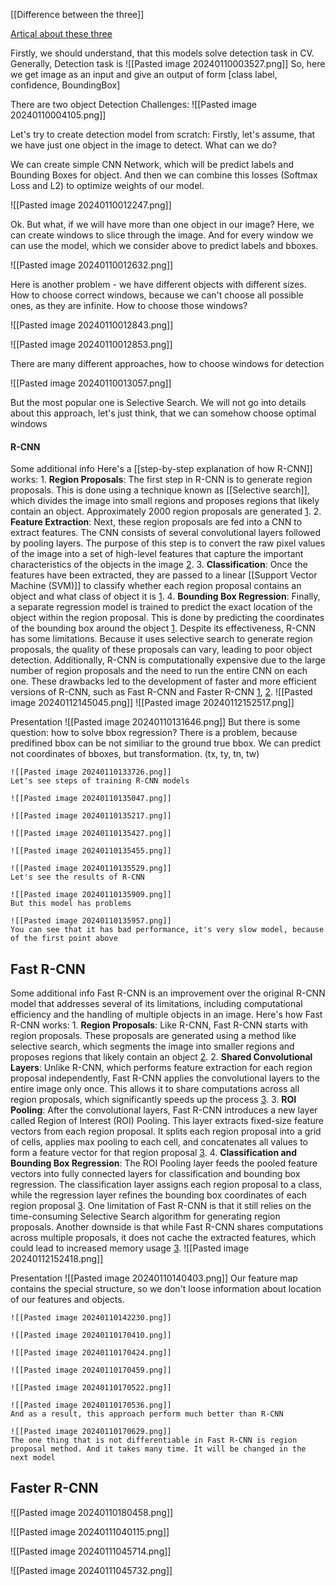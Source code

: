 [[Difference between the three]]

[Artical about these three](https://blog.paperspace.com/faster-r-cnn-explained-object-detection/)

Firstly, we should understand, that this models solve detection task in CV.
Generally, Detection task is
![[Pasted image 20240110003527.png]]
So, here we get image as an input and give an output of form [class label, confidence, BoundingBox]

There are two object Detection Challenges:
![[Pasted image 20240110004105.png]]

Let's try to create detection model from scratch:
Firstly, let's assume, that we have just one object in the image to detect. What can we do?

We can create simple CNN Network, which will be predict labels and Bounding Boxes for object. And then we can combine this losses (Softmax Loss and L2) to optimize weights of our model.

![[Pasted image 20240110012247.png]]

Ok. But what, if we will have more than one object in our image?
Here, we can create windows to slice through the image. And for every window we can use the model, which we consider above to predict labels and bboxes.

![[Pasted image 20240110012632.png]]

Here is another problem - we have different objects with different sizes. How to choose correct windows, because we can't choose all possible ones, as they are infinite. How to choose those windows?

![[Pasted image 20240110012843.png]]

![[Pasted image 20240110012853.png]]

There are many different approaches, how to choose windows for detection

![[Pasted image 20240110013057.png]]

But the most popular one is Selective Search. We will not go into details about this approach, let's just think, that we can somehow choose optimal windows

#### R-CNN

Some additional info
	Here's a [[step-by-step explanation of how R-CNN]] works:
	1. **Region Proposals**: The first step in R-CNN is to generate region proposals. This is done using a technique known as [[Selective search]], which divides the image into small regions and proposes regions that likely contain an object. Approximately 2000 region proposals are generated [1](https://www.geeksforgeeks.org/r-cnn-region-based-cnns/amp/).
	2. **Feature Extraction**: Next, these region proposals are fed into a CNN to extract features. The CNN consists of several convolutional layers followed by pooling layers. The purpose of this step is to convert the raw pixel values of the image into a set of high-level features that capture the important characteristics of the objects in the image [2](https://blog.roboflow.com/what-is-r-cnn/amp/).
	3. **Classification**: Once the features have been extracted, they are passed to a linear [[Support Vector Machine (SVM)]] to classify whether each region proposal contains an object and what class of object it is [1](https://www.geeksforgeeks.org/r-cnn-region-based-cnns/amp/).
	4. **Bounding Box Regression**: Finally, a separate regression model is trained to predict the exact location of the object within the region proposal. This is done by predicting the coordinates of the bounding box around the object [1](https://www.geeksforgeeks.org/r-cnn-region-based-cnns/amp/).
	Despite its effectiveness, R-CNN has some limitations. Because it uses selective search to generate region proposals, the quality of these proposals can vary, leading to poor object detection. Additionally, R-CNN is computationally expensive due to the large number of region proposals and the need to run the entire CNN on each one. These drawbacks led to the development of faster and more efficient versions of R-CNN, such as Fast R-CNN and Faster R-CNN [1](https://www.geeksforgeeks.org/r-cnn-region-based-cnns/amp/), [2](https://blog.roboflow.com/what-is-r-cnn/amp/).
	![[Pasted image 20240112145045.png]]
	![[Pasted image 20240112152517.png]]

Presentation
	![[Pasted image 20240110131646.png]]
	But there is some question: how to solve bbox regression? There is a problem, because predifined bbox can be not similiar to the ground true bbox.
	We can predict not  coordinates of bboxes, but transformation.
	(tx, ty, tn, tw)
	
	![[Pasted image 20240110133726.png]]
	Let's see steps of training R-CNN models
	
	![[Pasted image 20240110135047.png]]
	
	![[Pasted image 20240110135217.png]]
	
	![[Pasted image 20240110135427.png]]
	
	![[Pasted image 20240110135455.png]]
	
	![[Pasted image 20240110135529.png]]
	Let's see the results of R-CNN
	
	![[Pasted image 20240110135909.png]]
	But this model has problems
	
	![[Pasted image 20240110135957.png]]
	You can see that it has bad performance, it's very slow model, because of the first point above

## Fast R-CNN

Some additional info
	Fast R-CNN is an improvement over the original R-CNN model that addresses several of its limitations, including computational efficiency and the handling of multiple objects in an image. Here's how Fast R-CNN works:
	1. **Region Proposals**: Like R-CNN, Fast R-CNN starts with region proposals. These proposals are generated using a method like selective search, which segments the image into smaller regions and proposes regions that likely contain an object [2](https://paperswithcode.com/method/fast-r-cnn).
	2. **Shared Convolutional Layers**: Unlike R-CNN, which performs feature extraction for each region proposal independently, Fast R-CNN applies the convolutional layers to the entire image only once. This allows it to share computations across all region proposals, which significantly speeds up the process [3](https://blog.paperspace.com/faster-r-cnn-explained-object-detection/).
	3. **ROI Pooling**: After the convolutional layers, Fast R-CNN introduces a new layer called Region of Interest (ROI) Pooling. This layer extracts fixed-size feature vectors from each region proposal. It splits each region proposal into a grid of cells, applies max pooling to each cell, and concatenates all values to form a feature vector for that region proposal [3](https://blog.paperspace.com/faster-r-cnn-explained-object-detection/).
	4. **Classification and Bounding Box Regression**: The ROI Pooling layer feeds the pooled feature vectors into fully connected layers for classification and bounding box regression. The classification layer assigns each region proposal to a class, while the regression layer refines the bounding box coordinates of each region proposal [3](https://blog.paperspace.com/faster-r-cnn-explained-object-detection/).
	One limitation of Fast R-CNN is that it still relies on the time-consuming Selective Search algorithm for generating region proposals. Another downside is that while Fast R-CNN shares computations across multiple proposals, it does not cache the extracted features, which could lead to increased memory usage [3](https://blog.paperspace.com/faster-r-cnn-explained-object-detection/).
	![[Pasted image 20240112152418.png]]

Presentation
	![[Pasted image 20240110140403.png]]
	Our feature map contains the special structure, so we don't loose information about location of our features and objects.
	
	![[Pasted image 20240110142230.png]]
	
	![[Pasted image 20240110170410.png]]
	
	![[Pasted image 20240110170424.png]]
	
	![[Pasted image 20240110170459.png]]
	
	![[Pasted image 20240110170522.png]]
	
	![[Pasted image 20240110170536.png]]
	And as a result, this approach perform much better than R-CNN
	
	![[Pasted image 20240110170629.png]]
	The one thing that is not differentiable in Fast R-CNN is region proposal method. And it takes many time. It will be changed in the next model

## Faster R-CNN

![[Pasted image 20240110180458.png]]

![[Pasted image 20240111040115.png]]

![[Pasted image 20240111045714.png]]

![[Pasted image 20240111045732.png]]

